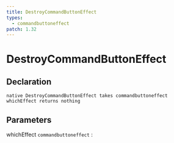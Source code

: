 ```yaml
---
title: DestroyCommandButtonEffect
types:
  - commandbuttoneffect
patch: 1.32
---
```


# DestroyCommandButtonEffect

## Declaration

```jass
native DestroyCommandButtonEffect takes commandbuttoneffect whichEffect returns nothing
```

## Parameters
whichEffect `commandbuttoneffect`
: 
